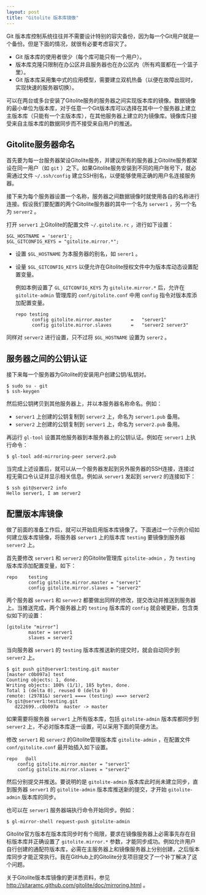 ```yaml
---
layout: post
title: "Gitolite 版本库镜像"
---
```


Git 版本库控制系统往往并不需要设计特别的容灾备份，因为每一个Git用户就是一个备份。但是下面的情况，就很有必要考虑容灾了。

* Git 版本库的使用者很少（每个库可能只有一个用户）。
* 版本库克隆只限制在办公区并且服务器也在办公区内（所有鸡蛋都在一个篮子里）。
* Git 版本库采用集中式的应用模型，需要建立双机热备（以便在故障出现时，实现快速的服务器切换）。

可以在两台或多台安装了Gitolite服务的服务器之间实现版本库的镜像。数据镜像的最小单位为版本库，对于任意一个Git版本库可以选择在其中一个服务器上建立主版本库（只能有一个主版本库），在其他服务器上建立的为镜像库。镜像库只接受来自主版本库的数据同步而不接受来自用户的推送。

Gitolite服务器命名
---------------------------

首先要为每一台服务器架设Gitolite服务，并建议所有的服务器上Gitolite服务都架设在同一用户（如 `git` ）之下。如果Gitolite服务安装到不同的用户账号下，就必需通过文件 `~/.ssh/config` 建立SSH别名，以便能够使用正确的用户名连接服务器。

接下来为每个服务器设置一个名称，服务器之间数据镜像时就使用各自的名称进行连接。假设我们要配置的两个Gitolite服务器的其中一个名为 `server1` ，另一个名为 `server2` 。

打开 `server1` 上Gitolite的配置文件 `~/.gitolite.rc` ，进行如下设置：

    $GL_HOSTNAME = 'serer1';
    $GL_GITCONFIG_KEYS = "gitolite.mirror.*";

* 设置 `$GL_HOSTNAME` 为本服务器的别名，如 `serer1` 。
* 设量 `$GL_GITCONFIG_KEYS` 以便允许在Gitolite授权文件中为版本库动态设置配置变量。

  例如本例设置了 `GL_GITCONFIG_KEYS` 为 `gitolite.mirror.*` 后，允许在 `gitolite-admin` 管理库的 `conf/gitolite.conf` 中用 `config` 指令对版本库添加配置变量。

      repo testing
            config gitolite.mirror.master       =   "server1"
            config gitolite.mirror.slaves       =   "server2 server3"

同样对 `server2` 进行设置，只不过将 `$GL_HOSTNAME` 设置为 `serer2` 。

服务器之间的公钥认证
-----------------------

接下来每一个服务器为Gitolite的安装用户创建公钥/私钥对。

    $ sudo su - git
    $ ssh-keygen

然后把公钥拷贝到其他服务器上，并以本服务器名称命名。例如：

* `server1` 上创建的公钥复制到 `server2` 上，命名为 `server1.pub` 备用。
* `server2` 上创建的公钥复制到 `server1` 上，命名为 `server2.pub` 备用。

再运行 `gl-tool` 设置其他服务器到本服务器上的公钥认证。例如在 `server1` 上执行命令：

    $ gl-tool add-mirroring-peer server2.pub

当完成上述设置后，就可以从一个服务器发起到另外服务器的SSH连接，连接过程无需口令认证并显示相关信息。例如从 `server1` 发起到 `server2` 的连接如下：

    $ ssh git@server2 info
    Hello server1, I am server2


配置版本库镜像
------------------------

做了前面的准备工作后，就可以开始启用版本库镜像了。下面通过一个示例介绍如何建立版本库镜像，将服务器 `server1` 上的版本库 `testing` 要镜像到服务器 `server2` 上。

首先要修改 `server1` 和 `server2` 的Gitolite管理库 `gitolite-admin` ，为 `testing` 版本库添加配置变量，如下：

    repo    testing
            config gitolite.mirror.master = "server1"
            config gitolite.mirror.slaves = "server2"

两个服务器 `server1` 和 `server2` 都要做出同样的修改，提交改动并推送到服务器上。当推送完成，两个服务器上的 `testing` 版本库的 `config` 就会被更新，包含类似如下的设置：

    [gitolite "mirror"]
            master = server1
            slaves = server2

当向服务器 `server1` 的 `testing` 版本库推送新的提交时，就会自动同步到 `server2` 上。

    $ git push git@server1:testing.git master
    [master c0b097a] test
    Counting objects: 1, done.
    Writing objects: 100% (1/1), 185 bytes, done.
    Total 1 (delta 0), reused 0 (delta 0)
    remote: (29781&) server1 ==== (testing) ===> server2
    To git@server1:testing.git
       d222699..c0b097a  master -> master


如果需要将服务器 `server1` 上所有版本库，包括 `gitolite-admin` 版本库都同步到 `server2` 上，不必对版本库逐一设置，可以采用下面的简便方法。

修改 `server1` 和 `server2` 的Gitolite管理版本库 `gitolite-admin` ，在配置文件 `conf/gitolite.conf` 最开始插入如下设置。

    repo   @all
        config gitolite.mirror.master = "server1"
        config gitolite.mirror.slaves = "server2"

然后分别提交并推送。要说明的是 `gitolite-admin` 版本库此时尚未建立同步，直到服务器 `server1` 的 `gitolite-admin` 版本库推送新的提交，才开始 `gitolite-admin` 版本库的同步。

也可以在 `server1` 服务器端执行命令开始同步。例如：

    $ gl-mirror-shell request-push gitolite-admin

Gitolite官方版本在版本库同步时有个局限，要求在镜像服务器上必需事先存在目标版本库并正确设置了 `gitolite.mirror.*` 参数，才能同步成功。例如允许用户自行创建的通配符版本库，必需在主服务器上和镜像服务器上分别创建，之后版本库同步才能正常执行。我在GitHub上的Gitolite分支项目提交了一个补丁解决了这个问题。

关于Gitolite版本库镜像的更详悉资料，参见 <http://sitaramc.github.com/gitolite/doc/mirroring.html> 。
